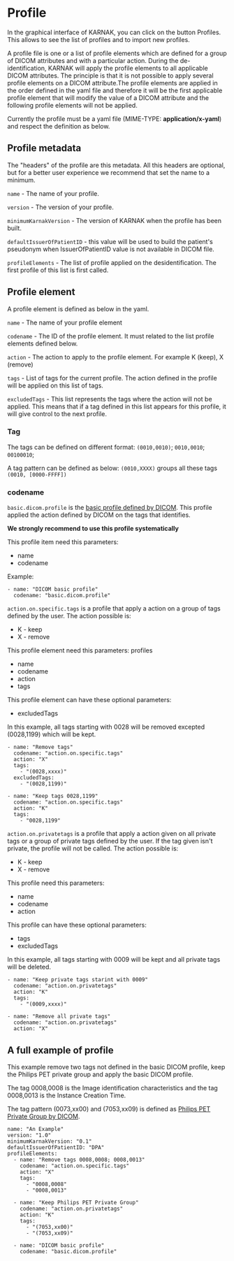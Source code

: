 # Profile

In the graphical interface of KARNAK, you can click on the button Profiles. This allows to see the list of profiles and to import new profiles.

A profile file is one or a list of profile elements which are defined for a group of DICOM attributes and with a particular action. During the de-identification, KARNAK will apply the profile elements to all applicable DICOM attributes. The principle is that it is not possible to apply several profile elements on a DICOM attribute.The profile elements are applied in the order defined in the yaml file and therefore it will be the first applicable profile element that will modify the value of a DICOM attribute and the following profile elements will not be applied.

Currently the profile must be a yaml file (MIME-TYPE: **application/x-yaml**) and respect the definition as below.

## Profile metadata

The "headers" of the profile are this metadata. All this headers are optional, but for a better user experience we recommend that set the name to a minimum.

`name` - The name of your profile.

`version` - The version of your profile.

`minimumKarnakVersion` - The version of KARNAK when the profile has been built.

`defaultIssuerOfPatientID` - this value will be used to build the patient's pseudonym when IssuerOfPatientID value is not available in DICOM file.

`profileElements` - The list of profile applied on the desidentification. The first profile of this list is first called.

## Profile element

A profile element is defined as below in the yaml.

`name` - The name of your profile element

`codename` - The ID of the profile element. It must related to the list profile elements defined below.

`action` - The action to apply to the profile element. For example K (keep), X (remove)

`tags` - List of tags for the current profile. The action defined in the profile will be applied on this list of tags.

`excludedTags` - This list represents the tags where the action will not be applied. This means that if a tag defined in this list appears for this profile, it will give control to the next profile.

### Tag

The tags can be defined on different format: `(0010,0010)`; `0010,0010`; `00100010`;

A tag pattern can be defined as below: `(0010,XXXX)` groups all these tags `(0010, [0000-FFFF])`

### codename

`basic.dicom.profile` is the [basic profile defined by DICOM](http://dicom.nema.org/medical/dicom/current/output/chtml/part15/chapter_E.html). This profile applied the action defined by DICOM on the tags that identifies.

**We strongly recommend to use this profile systematically**

This profile item need this parameters:

* name
* codename

Example:

```
- name: "DICOM basic profile"
  codename: "basic.dicom.profile"
```

`action.on.specific.tags` is a profile that apply a action on a group of tags defined by the user. The action possible is:
* K - keep
* X - remove

This profile element need this parameters:
profiles
* name
* codename
* action
* tags

This profile element can have these optional parameters:

* excludedTags

In this example, all tags starting with 0028 will be removed excepted (0028,1199) which will be kept.

```
- name: "Remove tags"
  codename: "action.on.specific.tags"
  action: "X"
  tags:
    - "(0028,xxxx)"
  excludedTags:
    - "(0028,1199)"

- name: "Keep tags 0028,1199"
  codename: "action.on.specific.tags"
  action: "K"
  tags:
    - "0028,1199"
```

`action.on.privatetags` is a profile that apply a action given on all private tags or a group of private tags defined by the user. If the tag given isn't private, the profile will not be called. The action possible is:

* K - keep
* X - remove

This profile need this parameters:

* name
* codename
* action

This profile can have these optional parameters:

* tags
* excludedTags

In this example, all tags starting with 0009 will be kept and all private tags will be deleted.

```
- name: "Keep private tags starint with 0009"
  codename: "action.on.privatetags"
  action: "K"
  tags:
    - "(0009,xxxx)"

- name: "Remove all private tags"
  codename: "action.on.privatetags"
  action: "X"
```

## A full example of profile

This example remove two tags not defined in the basic DICOM profile, keep the Philips PET private group and apply the basic DICOM profile.

The tag 0008,0008 is the Image identification characteristics and the tag 0008,0013 is the Instance Creation Time.

The tag pattern (0073,xx00) and (7053,xx09) is defined as [Philips PET Private Group by DICOM](http://dicom.nema.org/medical/dicom/current/output/chtml/part15/sect_E.3.10.html).

```
name: "An Example"
version: "1.0"
minimumKarnakVersion: "0.1"
defaultIssuerOfPatientID: "DPA"
profileElements:
  - name: "Remove tags 0008,0008; 0008,0013"
    codename: "action.on.specific.tags"
    action: "X"
    tags:
      - "0008,0008"
      - "0008,0013"

  - name: "Keep Philips PET Private Group"
    codename: "action.on.privatetags"
    action: "K"
    tags:
      - "(7053,xx00)"
      - "(7053,xx09)"

  - name: "DICOM basic profile"
    codename: "basic.dicom.profile"
```

